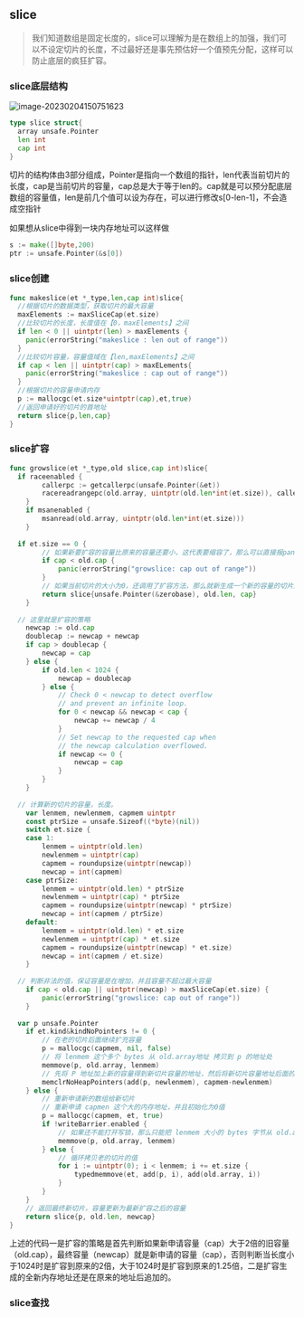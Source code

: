 ## slice

> 我们知道数组是固定长度的，slice可以理解为是在数组上的加强，我们可以不设定切片的长度，不过最好还是事先预估好一个值预先分配，这样可以防止底层的疯狂扩容。

### slice底层结构

![image-20230204150751623](/Users/clsld/Documents/coderclsld.github.io/docs/blogs/goland/goland集合/image-20230204150751623.png)

```go
type slice struct{
  array unsafe.Pointer
  len int
  cap int
}
```

切片的结构体由3部分组成，Pointer是指向一个数组的指针，len代表当前切片的长度，cap是当前切片的容量，cap总是大于等于len的。cap就是可以预分配底层数组的容量值，len是前几个值可以设为存在，可以进行修改s[0-len-1]，不会造成空指针

如果想从slice中得到一块内存地址可以这样做

```go
s := make([]byte,200)
ptr := unsafe.Pointer(&s[0])
```

### slice创建

```go
func makeslice(et *_type,len,cap int)slice{
  //根据切片的数据类型，获取切片的最大容量
  maxElements := maxSliceCap(et.size)
  //比较切片的长度，长度值在【0，maxElements】之间
  if len < 0 || uintptr(len) > maxElements {
    panic(errorString("makeslice : len out of range"))
  }
  //比较切片容量，容量值域在【len,maxElements】之间
  if cap < len || uintptr(cap) > maxELements{
    panic(errorString("makeslice : cap out of range"))
  }
  //根据切片的容量申请内存
  p := mallocgc(et.size*uintptr(cap),et,true)
  //返回申请好的切片的首地址
  return slice{p,len,cap}
}
```



### slice扩容

```go
func growslice(et *_type,old slice,cap int)slice{
  if raceenabled {
		callerpc := getcallerpc(unsafe.Pointer(&et))
		racereadrangepc(old.array, uintptr(old.len*int(et.size)), callerpc, 		funcPC(growslice))
	}
	if msanenabled {
		msanread(old.array, uintptr(old.len*int(et.size)))
	}
  
  if et.size == 0 {
		// 如果新要扩容的容量比原来的容量还要小，这代表要缩容了，那么可以直接报panic了。
		if cap < old.cap {
			panic(errorString("growslice: cap out of range"))
		}
		// 如果当前切片的大小为0，还调用了扩容方法，那么就新生成一个新的容量的切片返回。
		return slice{unsafe.Pointer(&zerobase), old.len, cap}
	}
  
  // 这里就是扩容的策略
	newcap := old.cap
	doublecap := newcap + newcap
	if cap > doublecap {
		newcap = cap
	} else {
		if old.len < 1024 {
			newcap = doublecap
		} else {
			// Check 0 < newcap to detect overflow
			// and prevent an infinite loop.
			for 0 < newcap && newcap < cap {
				newcap += newcap / 4
			}
			// Set newcap to the requested cap when
			// the newcap calculation overflowed.
			if newcap <= 0 {
				newcap = cap
			}
		}
	}
  
  // 计算新的切片的容量，长度。
	var lenmem, newlenmem, capmem uintptr
	const ptrSize = unsafe.Sizeof((*byte)(nil))
	switch et.size {
	case 1:
		lenmem = uintptr(old.len)
		newlenmem = uintptr(cap)
		capmem = roundupsize(uintptr(newcap))
		newcap = int(capmem)
	case ptrSize:
		lenmem = uintptr(old.len) * ptrSize
		newlenmem = uintptr(cap) * ptrSize
		capmem = roundupsize(uintptr(newcap) * ptrSize)
		newcap = int(capmem / ptrSize)
	default:
		lenmem = uintptr(old.len) * et.size
		newlenmem = uintptr(cap) * et.size
		capmem = roundupsize(uintptr(newcap) * et.size)
		newcap = int(capmem / et.size)
	}
  
  // 判断非法的值，保证容量是在增加，并且容量不超过最大容量
	if cap < old.cap || uintptr(newcap) > maxSliceCap(et.size) {
		panic(errorString("growslice: cap out of range"))
	}
  
  var p unsafe.Pointer
	if et.kind&kindNoPointers != 0 {
		// 在老的切片后面继续扩充容量
		p = mallocgc(capmem, nil, false)
		// 将 lenmem 这个多个 bytes 从 old.array地址 拷贝到 p 的地址处
		memmove(p, old.array, lenmem)
		// 先将 P 地址加上新的容量得到新切片容量的地址，然后将新切片容量地址后面的 capmem-newlenmem 个 bytes 这块内存初始化。为之后继续 append() 操作腾出空间。
		memclrNoHeapPointers(add(p, newlenmem), capmem-newlenmem)
	} else {
		// 重新申请新的数组给新切片
		// 重新申请 capmen 这个大的内存地址，并且初始化为0值
		p = mallocgc(capmem, et, true)
		if !writeBarrier.enabled {
			// 如果还不能打开写锁，那么只能把 lenmem 大小的 bytes 字节从 old.array 拷贝到 p 的地址处
			memmove(p, old.array, lenmem)
		} else {
			// 循环拷贝老的切片的值
			for i := uintptr(0); i < lenmem; i += et.size {
				typedmemmove(et, add(p, i), add(old.array, i))
			}
		}
	}
	// 返回最终新切片，容量更新为最新扩容之后的容量
	return slice{p, old.len, newcap}
}
```

上述的代码一是扩容的策略是首先判断如果新申请容量（cap）大于2倍的旧容量（old.cap），最终容量（newcap）就是新申请的容量（cap），否则判断当长度小于1024时是扩容到原来的2倍，大于1024时是扩容到原来的1.25倍，二是扩容生成的全新内存地址还是在原来的地址后追加的。

### slice查找